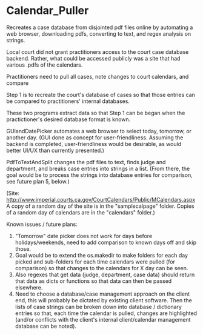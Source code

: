 # Calendar_Puller
Recreates a case database from disjointed pdf files online by automating a web browser, downloading pdfs, converting to text, and regex analysis on strings.

Local court did not grant practitioners access to the court case database backend.  Rather, what could be accessed publicly was a site that had various .pdfs of the calendars.

Practitioners need to pull all cases, note changes to court calendars, and compare 

Step 1 is to recreate the court's database of cases so that those entries can be compared to practitioners' internal databases.

These two programs extract data so that Step 1 can be began when the practictioner's desired database format is known.

GUIandDatePicker automates a web browser to select today, tomorrow, or another day.  (GUI done as concept for user-friendliness.  Assuming the backend is completed, user-friendliness would be desirable, as would better UI/UX than currently presented.)

PdfToTextAndSplit changes the pdf files to text, finds judge and department, and breaks case entries into strings in a list.  (From there, the goal would be to process the strings into database entries for comparison, see future plan 5, below.)

(Site: http://www.imperial.courts.ca.gov/CourtCalendars/Public/MCalendars.aspx
A copy of a random day of the site is in the "samplecalpage" folder.
Copies of a random day of calendars are in the "calendars" folder.)

Known issues / future plans:

1.  "Tomorrow" date picker does not work for days before holidays/weekends, need to add comparison to known days off and skip those.
2.  Goal would be to extend the os.makedir to make folders for each day picked and sub-folders for each time calendars were pulled (for comparison) so that changes to the calendars for X day can be seen.
3.  Also regexes that get data (judge, department, case data) should return that data as dicts or functions so that data can then be passed elsewhere.
4.  Need to choose a database/case management approach on the client end, this will probably be dictated by existing client software.  Then the lists of case strings can be broken down into database / dictionary entries so that, each time the calendar is pulled, changes are highlighted (and/or conflicts with the client's internal client/calendar management database can be noted).
